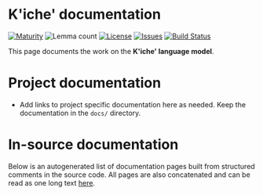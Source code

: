 # K'iche' documentation

[![Maturity](https://img.shields.io/endpoint?url=https%3A%2F%2Fraw.githubusercontent.com%2Fgiellalt%2Flang-quc-x-ext-apertium%2Fgh-pages%2Fmaturity.json)](https://giellalt.github.io/MaturityClassification.html)
![Lemma count](https://img.shields.io/endpoint?url=https%3A%2F%2Fraw.githubusercontent.com%2Fgiellalt%2Flang-quc-x-ext-apertium%2Fgh-pages%2Flemmacount.json)
[![License](https://img.shields.io/github/license/giellalt/lang-quc-x-ext-apertium)](https://github.com/giellalt/lang-quc-x-ext-apertium/blob/main/LICENSE)
[![Issues](https://img.shields.io/github/issues/giellalt/lang-quc)](https://github.com/giellalt/lang-quc/issues)
[![Build Status](https://divvun-tc.giellalt.org/api/github/v1/repository/giellalt/lang-quc-x-ext-apertium/main/badge.svg)](https://github.com/giellalt/lang-quc-x-ext-apertium/actions)

This page documents the work on the **K'iche' language model**. 

# Project documentation

* Add links to project specific documentation here as needed. Keep the documentation in the `docs/` directory.

# In-source documentation

Below is an autogenerated list of documentation pages built from structured comments in the source code. All pages are also concatenated and can be read as one long text [here](quc.md).
